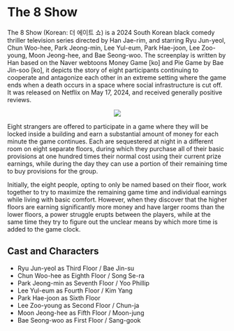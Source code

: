 # The 8 Show

The 8 Show (Korean: 더 에이트 쇼) is a 2024 South Korean black comedy thriller television series directed by Han Jae-rim, and starring Ryu Jun-yeol, Chun Woo-hee, Park Jeong-min, Lee Yul-eum, Park Hae-joon, Lee Zoo-young, Moon Jeong-hee, and Bae Seong-woo. The screenplay is written by Han based on the Naver webtoons Money Game [ko] and Pie Game by Bae Jin-soo [ko], it depicts the story of eight participants continuing to cooperate and antagonize each other in an extreme setting where the game ends when a death occurs in a space where social infrastructure is cut off. It was released on Netflix on May 17, 2024, and received generally positive reviews.

<p align="center">
  <img src="https://upload.wikimedia.org/wikipedia/en/3/3b/The_8_Show_poster.png">
</p>

Eight strangers are offered to participate in a game where they will be locked inside a building and earn a substantial amount of money for each minute the game continues. Each are sequestered at night in a different room on eight separate floors, during which they purchase all of their basic provisions at one hundred times their normal cost using their current prize earnings, while during the day they can use a portion of their remaining time to buy provisions for the group.

Initially, the eight people, opting to only be named based on their floor, work together to try to maximize the remaining game time and individual earnings while living with basic comfort. However, when they discover that the higher floors are earning significantly more money and have larger rooms than the lower floors, a power struggle erupts between the players, while at the same time they try to figure out the unclear means by which more time is added to the game clock.

## Cast and Characters
- Ryu Jun-yeol as Third Floor / Bae Jin-su
- Chun Woo-hee as Eighth Floor / Song Se-ra
- Park Jeong-min as Seventh Floor / Yoo Phillip
- Lee Yul-eum as Fourth Floor / Kim Yang
- Park Hae-joon as Sixth Floor
- Lee Zoo-young as Second Floor / Chun-ja
- Moon Jeong-hee as Fifth Floor / Moon-jung
- Bae Seong-woo as First Floor / Sang-gook
